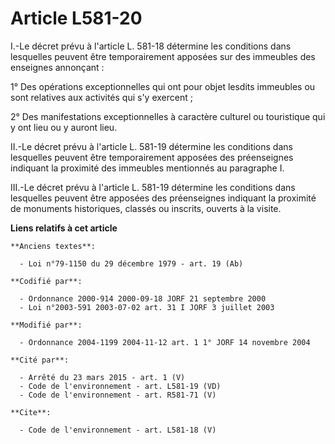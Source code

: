 # Article L581-20

I.-Le décret prévu à l'article L. 581-18 détermine les conditions dans lesquelles peuvent être temporairement apposées sur
des immeubles des enseignes annonçant : 

1° Des opérations exceptionnelles qui ont pour objet lesdits immeubles ou sont relatives aux activités qui s'y exercent ; 

2° Des manifestations exceptionnelles à caractère culturel ou touristique qui y ont lieu ou y auront lieu. 

II.-Le décret prévu à l'article L. 581-19 détermine les conditions dans lesquelles peuvent être temporairement apposées des
préenseignes indiquant la proximité des immeubles mentionnés au paragraphe I. 

III.-Le décret prévu à l'article L. 581-19 détermine les conditions dans lesquelles peuvent être apposées des préenseignes
indiquant la proximité de monuments historiques, classés ou inscrits, ouverts à la visite.

**Liens relatifs à cet article**

	**Anciens textes**:

	  - Loi n°79-1150 du 29 décembre 1979 - art. 19 (Ab)

	**Codifié par**:

	  - Ordonnance 2000-914 2000-09-18 JORF 21 septembre 2000
	  - Loi n°2003-591 2003-07-02 art. 31 I JORF 3 juillet 2003

	**Modifié par**:

	  - Ordonnance 2004-1199 2004-11-12 art. 1 1° JORF 14 novembre 2004

	**Cité par**:

	  - Arrêté du 23 mars 2015 - art. 1 (V)
	  - Code de l'environnement - art. L581-19 (VD)
	  - Code de l'environnement - art. R581-71 (V)

	**Cite**:

	  - Code de l'environnement - art. L581-18 (V)
